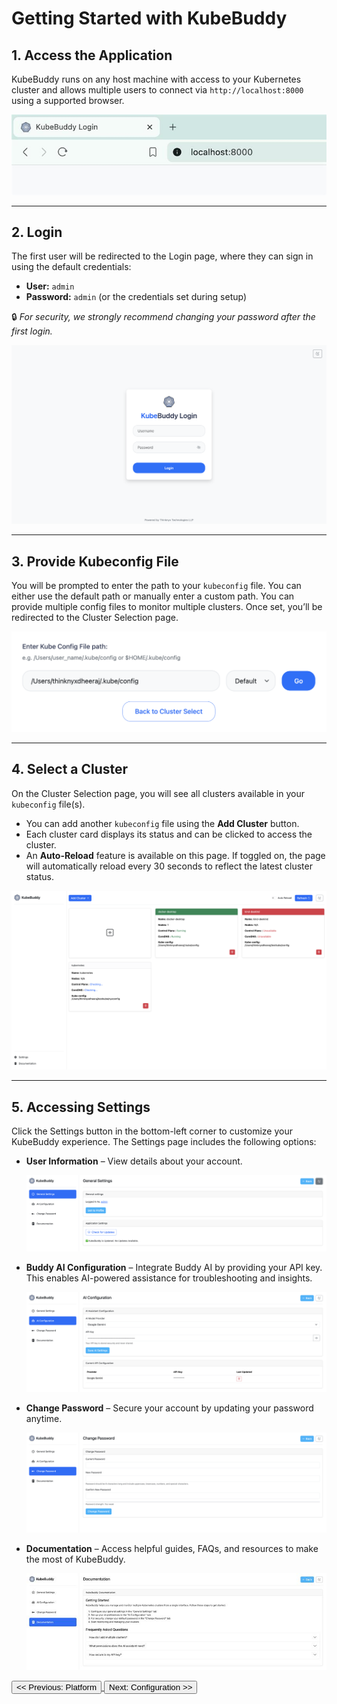 # Getting Started with KubeBuddy

## 1. Access the Application
KubeBuddy runs on any host machine with access to your Kubernetes cluster and allows multiple users to connect via `http://localhost:8000` using a supported browser.

![KubeBuddy Localhost Access](../../images/localhost.jpg)

---

## 2. Login
The first user will be redirected to the Login page, where they can sign in using the default credentials:

- **User:** `admin`
- **Password:** `admin` (or the credentials set during setup)

🔒 *For security, we strongly recommend changing your password after the first login.*

![KubeBuddy Login Page](../../images/login.png)

---

## 3. Provide Kubeconfig File
You will be prompted to enter the path to your `kubeconfig` file. You can either use the default path or manually enter a custom path. You can provide multiple config files to monitor multiple clusters. Once set, you’ll be redirected to the Cluster Selection page.

![KubeBuddy Config File](../../images/config-path.png)

---

## 4. Select a Cluster
On the Cluster Selection page, you will see all clusters available in your `kubeconfig` file(s).

- You can add another `kubeconfig` file using the **Add Cluster** button.
- Each cluster card displays its status and can be clicked to access the cluster.
- An **Auto-Reload** feature is available on this page. If toggled on, the page will automatically reload every 30 seconds to reflect the latest cluster status.

![KubeBuddy Cluster Select](../../images/cluster-select.png)

---

## 5. Accessing Settings
Click the Settings button in the bottom-left corner to customize your KubeBuddy experience. The Settings page includes the following options:

- **User Information** – View details about your account.

  ![KubeBuddy Settings User](../../images/settings-user.png)

- **Buddy AI Configuration** – Integrate Buddy AI by providing your API key. This enables AI-powered assistance for troubleshooting and insights.

  ![KubeBuddy Settings AI](../../images/settings-ai.png)

- **Change Password** – Secure your account by updating your password anytime.

  ![KubeBuddy Settings Password](../../images/settings-password.png)

- **Documentation** – Access helpful guides, FAQs, and resources to make the most of KubeBuddy.

  ![KubeBuddy Settings Docs](../../images/settings-docs.jpg)

<a href="#platform">
  <button class="btn btn-secondary btn-sm"> << Previous: Platform </button>
</a>

<a href="#configuration">
  <button class="btn btn-primary btn-sm">Next: Configuration >> </button>
</a>